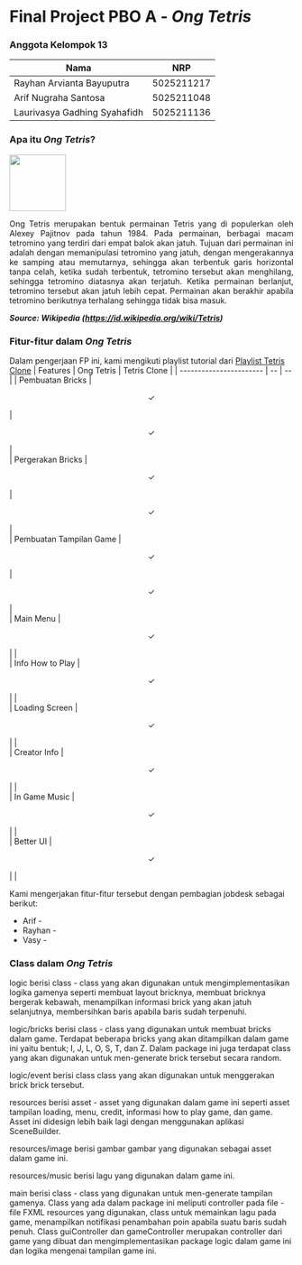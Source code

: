 # Final Project PBO A - _Ong Tetris_

### Anggota Kelompok 13
| Nama                         | NRP        |
| ---------------------------- | -----------|
| Rayhan Arvianta Bayuputra    | 5025211217 |
| Arif Nugraha Santosa         | 5025211048 |
| Laurivasya Gadhing Syahafidh | 5025211136 |



### Apa itu _Ong Tetris_?
<img src="https://upload.wikimedia.org/wikipedia/commons/thumb/9/9c/Typical_Tetris_Game.svg/220px-Typical_Tetris_Game.svg.png" width ="100"/>
<p align="justify"> Ong Tetris merupakan bentuk permainan Tetris yang di populerkan oleh Alexey Pajitnov pada tahun 1984. Pada permainan, berbagai macam tetromino yang terdiri dari empat balok akan jatuh. Tujuan dari permainan ini adalah dengan memanipulasi tetromino yang jatuh, dengan mengerakannya ke samping atau memutarnya, sehingga akan terbentuk garis horizontal tanpa celah, ketika sudah terbentuk, tetromino tersebut akan menghilang, sehingga tetromino diatasnya akan terjatuh. Ketika permainan berlanjut, tetromino tersebut akan jatuh lebih cepat. Permainan akan berakhir apabila tetromino berikutnya terhalang sehingga tidak bisa masuk. </p>

_**Source: Wikipedia (https://id.wikipedia.org/wiki/Tetris)**_

### Fitur-fitur dalam **_Ong Tetris_**
Dalam pengerjaan FP ini, kami mengikuti playlist tutorial dari [Playlist Tetris Clone](https://www.youtube.com/playlist?list=PLwsfVdfP_PPTMBJi_Jli6McfHr422URqO)
| Features                | Ong Tetris | Tetris Clone |
| ----------------------- | -- | -- |
| Pembuatan Bricks        | <p align="center"> ✓ </p> | <p align="center"> ✓ </p> |  
| Pergerakan Bricks       | <p align="center"> ✓ </p> | <p align="center"> ✓ </p> |  
| Pembuatan Tampilan Game | <p align="center"> ✓ </p> | <p align="center"> ✓ </p> |  
| Main Menu               | <p align="center"> ✓ </p> |   |  
| Info How to Play        | <p align="center"> ✓ </p> |   |  
| Loading Screen          | <p align="center"> ✓ </p> |   |  
| Creator Info            | <p align="center"> ✓ </p> |   |  
| In Game Music           | <p align="center"> ✓ </p> |   |  
| Better UI               | <p align="center"> ✓ </p> |   | 

Kami mengerjakan fitur-fitur tersebut dengan pembagian jobdesk sebagai berikut:
- Arif - 
- Rayhan - 
- Vasy - 

### Class dalam _Ong Tetris_


logic berisi class - class yang akan digunakan untuk mengimplementasikan logika gamenya seperti membuat layout bricknya, membuat bricknya bergerak kebawah, menampilkan informasi brick yang akan jatuh selanjutnya, membersihkan baris apabila baris sudah terpenuhi.

logic/bricks berisi class - class yang digunakan untuk membuat bricks dalam game. Terdapat beberapa bricks yang akan ditampilkan dalam game ini yaitu bentuk; I, J, L, O, S, T, dan Z. Dalam package ini juga terdapat class yang akan digunakan untuk men-generate brick tersebut secara random.

logic/event berisi class class yang akan digunakan untuk menggerakan brick brick tersebut.

resources berisi asset - asset yang digunakan dalam game ini seperti asset tampilan loading, menu, credit, informasi how to play game, dan game. Asset ini didesign lebih baik lagi dengan menggunakan aplikasi SceneBuilder.

resources/image berisi gambar gambar yang digunakan sebagai asset dalam game ini.

resources/music berisi lagu yang digunakan dalam game ini.

main berisi class - class yang digunakan untuk men-generate tampilan gamenya. Class yang ada dalam package ini meliputi controller pada file - file FXML resources yang digunakan, class untuk memainkan lagu pada game, menampilkan notifikasi penambahan poin apabila suatu baris sudah penuh. Class guiController dan gameController merupakan controller dari game yang dibuat dan mengimplementasikan package logic dalam game ini dan logika mengenai tampilan game ini.
